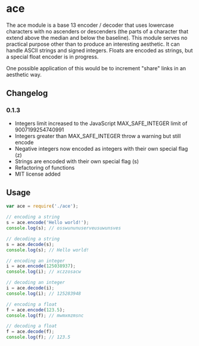 # ace
The ace module is a base 13 encoder / decoder that uses lowercase characters with no ascenders or descenders (the parts of a character that extend above the median and below the baseline). This module serves no practical purpose other than to produce an interesting aesthetic. It can handle ASCII strings and signed integers. Floats are encoded as strings, but a special float encoder is in progress.

One possible application of this would be to increment "share" links in an aesthetic way.

## Changelog

### 0.1.3

- Integers limit increased to the JavaScript MAX_SAFE_INTEGER limit of 9007199254740991
- Integers greater than MAX_SAFE_INTEGER throw a warning but still encode
- Negative integers now encoded as integers with their own special flag (z)
- Strings are encoded with their own special flag (s)
- Refactoring of functions
- MIT license added
  
## Usage

```javascript
var ace = require('./ace');

// encoding a string
s = ace.encode('Hello world!');
console.log(s); // osswununuserveusuwunsves

// decoding a string
s = ace.decode(s);
console.log(s); // Hello world!

// encoding an integer
i = ace.encode(125038937);
console.log(i); // xczzosacw

// decoding an integer
i = ace.decode(i);
console.log(i); // 125283948

// encoding a float
f = ace.encode(123.5);
console.log(f); // mwmxmzmsnc

// decoding a float
f = ace.decode(f);
console.log(f); // 123.5
```